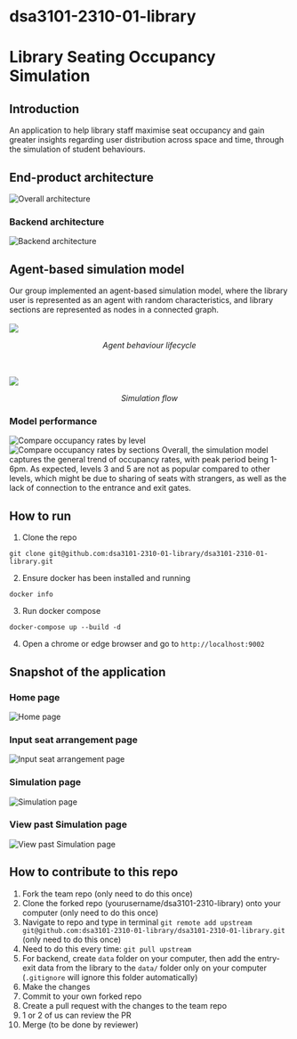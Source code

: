 # dsa3101-2310-01-library

# Library Seating Occupancy Simulation

## Introduction
An application to help library staff maximise seat occupancy and gain greater insights regarding user distribution across space and time, through the simulation of student behaviours.

## End-product architecture
![Overall architecture](frontend/assets/model-architecture.png)
### Backend architecture
![Backend architecture](frontend/assets/backend-architecture.png)

## Agent-based simulation model
Our group implemented an agent-based simulation model, where the library user is represented as an agent with random characteristics, and library sections are represented as nodes in a connected graph.
<br><br/>
![](frontend/assets/agent-lifecycle.png)
*<p style="text-align: center;">Agent behaviour lifecycle</p>*

<br><br/>
![](frontend/assets/simulation-flow.png)
*<p style="text-align: center;">Simulation flow</p>*

### Model performance
![Compare occupancy rates by level](frontend/assets/by_level.png)
![Compare occupancy rates by sections](frontend/assets/by_sections.png)
Overall, the simulation model captures the general trend of occupancy rates, with peak period being 1-6pm. As expected, levels 3 and 5 are not as popular compared to other levels, which might be due to sharing of seats with strangers, as well as the lack of connection to the entrance and exit gates.

## How to run
1. Clone the repo
```
git clone git@github.com:dsa3101-2310-01-library/dsa3101-2310-01-library.git
```
2. Ensure docker has been installed and running
```
docker info
```
3. Run docker compose
```
docker-compose up --build -d
```
4. Open a chrome or edge browser and go to `http://localhost:9002`

## Snapshot of the application
### Home page
![Home page](frontend/assets/home.png)
### Input seat arrangement page
![Input seat arrangement page](frontend/assets/input.png)
### Simulation page
![Simulation page](frontend/assets/sim.png)
### View past Simulation page
![View past Simulation page](frontend/assets/past_sim.png)

## How to contribute to this repo
1. Fork the team repo (only need to do this once)
2. Clone the forked repo (yourusername/dsa3101-2310-library) onto your computer (only need to do this once)
3. Navigate to repo and type in terminal `git remote add upstream git@github.com:dsa3101-2310-01-library/dsa3101-2310-01-library.git` (only need to do this once)
4. Need to do this every time: `git pull upstream`
5. For backend, create `data` folder on your computer, then add the entry-exit data from the library to the `data/` folder only on your computer (`.gitignore` will ignore this folder automatically)
6. Make the changes
7. Commit to your own forked repo
8. Create a pull request with the changes to the team repo
9. 1 or 2 of us can review the PR
10. Merge (to be done by reviewer)
